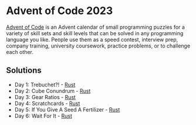 # Advent of Code 2023

[Advent of Code](https://adventofcode.com/2023/) is an Advent calendar of small programming puzzles for a variety of skill sets and skill levels that can be solved in any programming language you like. People use them as a speed contest, interview prep, company training, university coursework, practice problems, or to challenge each other.

## Solutions

- Day 1: Trebuchet?! - [Rust](./Rust/day-01/)
- Day 2: Cube Conundrum - [Rust](./Rust/day-02/)
- Day 3: Gear Ratios - [Rust](./Rust/day-03/)
- Day 4: Scratchcards - [Rust](./Rust/day-04/)
- Day 5: If You Give A Seed A Fertilizer - [Rust](./Rust/day-05/)
- Day 6: Wait For It - [Rust](./Rust/day-06/)